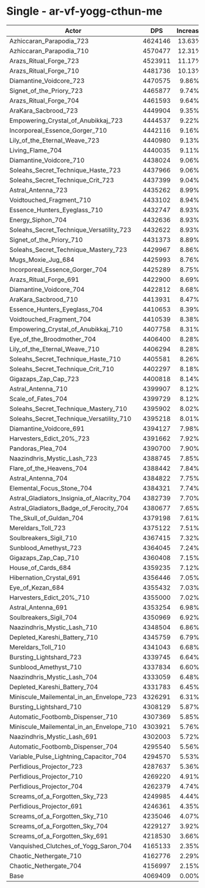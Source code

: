 # Single - ar-vf-yogg-cthun-me
| Actor | DPS | Increase |
|---|:---:|:---:|
|Azhiccaran_Parapodia_723|4624146|13.63%|
|Azhiccaran_Parapodia_710|4570477|12.31%|
|Arazs_Ritual_Forge_723|4523911|11.17%|
|Arazs_Ritual_Forge_710|4481736|10.13%|
|Diamantine_Voidcore_723|4470575|9.86%|
|Signet_of_the_Priory_723|4465877|9.74%|
|Arazs_Ritual_Forge_704|4461593|9.64%|
|AraKara_Sacbrood_723|4449904|9.35%|
|Empowering_Crystal_of_Anubikkaj_723|4444537|9.22%|
|Incorporeal_Essence_Gorger_710|4442116|9.16%|
|Lily_of_the_Eternal_Weave_723|4440980|9.13%|
|Living_Flame_704|4440035|9.11%|
|Diamantine_Voidcore_710|4438024|9.06%|
|Soleahs_Secret_Technique_Haste_723|4437966|9.06%|
|Soleahs_Secret_Technique_Crit_723|4437399|9.04%|
|Astral_Antenna_723|4435262|8.99%|
|Voidtouched_Fragment_710|4433102|8.94%|
|Essence_Hunters_Eyeglass_710|4432747|8.93%|
|Energy_Siphon_704|4432636|8.93%|
|Soleahs_Secret_Technique_Versatility_723|4432622|8.93%|
|Signet_of_the_Priory_710|4431373|8.89%|
|Soleahs_Secret_Technique_Mastery_723|4429967|8.86%|
|Mugs_Moxie_Jug_684|4425993|8.76%|
|Incorporeal_Essence_Gorger_704|4425289|8.75%|
|Arazs_Ritual_Forge_691|4422900|8.69%|
|Diamantine_Voidcore_704|4422812|8.68%|
|AraKara_Sacbrood_710|4413931|8.47%|
|Essence_Hunters_Eyeglass_704|4410653|8.39%|
|Voidtouched_Fragment_704|4410539|8.38%|
|Empowering_Crystal_of_Anubikkaj_710|4407758|8.31%|
|Eye_of_the_Broodmother_704|4406400|8.28%|
|Lily_of_the_Eternal_Weave_710|4406294|8.28%|
|Soleahs_Secret_Technique_Haste_710|4405581|8.26%|
|Soleahs_Secret_Technique_Crit_710|4402297|8.18%|
|Gigazaps_Zap_Cap_723|4400818|8.14%|
|Astral_Antenna_710|4399907|8.12%|
|Scale_of_Fates_704|4399729|8.12%|
|Soleahs_Secret_Technique_Mastery_710|4395902|8.02%|
|Soleahs_Secret_Technique_Versatility_710|4395218|8.01%|
|Diamantine_Voidcore_691|4394127|7.98%|
|Harvesters_Edict_20%_723|4391662|7.92%|
|Pandoras_Plea_704|4390700|7.90%|
|Naazindhris_Mystic_Lash_723|4388745|7.85%|
|Flare_of_the_Heavens_704|4388442|7.84%|
|Astral_Antenna_704|4384822|7.75%|
|Elemental_Focus_Stone_704|4384321|7.74%|
|Astral_Gladiators_Insignia_of_Alacrity_704|4382739|7.70%|
|Astral_Gladiators_Badge_of_Ferocity_704|4380677|7.65%|
|The_Skull_of_Guldan_704|4379198|7.61%|
|Mereldars_Toll_723|4375122|7.51%|
|Soulbreakers_Sigil_710|4367415|7.32%|
|Sunblood_Amethyst_723|4364045|7.24%|
|Gigazaps_Zap_Cap_710|4360408|7.15%|
|House_of_Cards_684|4359235|7.12%|
|Hibernation_Crystal_691|4356446|7.05%|
|Eye_of_Kezan_684|4355432|7.03%|
|Harvesters_Edict_20%_710|4355000|7.02%|
|Astral_Antenna_691|4353254|6.98%|
|Soulbreakers_Sigil_704|4350969|6.92%|
|Naazindhris_Mystic_Lash_710|4348504|6.86%|
|Depleted_Kareshi_Battery_710|4345759|6.79%|
|Mereldars_Toll_710|4341043|6.68%|
|Bursting_Lightshard_723|4339745|6.64%|
|Sunblood_Amethyst_710|4337834|6.60%|
|Naazindhris_Mystic_Lash_704|4333059|6.48%|
|Depleted_Kareshi_Battery_704|4331783|6.45%|
|Miniscule_Mailemental_in_an_Envelope_723|4326291|6.31%|
|Bursting_Lightshard_710|4308129|5.87%|
|Automatic_Footbomb_Dispenser_710|4307369|5.85%|
|Miniscule_Mailemental_in_an_Envelope_710|4303921|5.76%|
|Naazindhris_Mystic_Lash_691|4302003|5.72%|
|Automatic_Footbomb_Dispenser_704|4295540|5.56%|
|Variable_Pulse_Lightning_Capacitor_704|4294570|5.53%|
|Perfidious_Projector_723|4287637|5.36%|
|Perfidious_Projector_710|4269220|4.91%|
|Perfidious_Projector_704|4262379|4.74%|
|Screams_of_a_Forgotten_Sky_723|4249985|4.44%|
|Perfidious_Projector_691|4246361|4.35%|
|Screams_of_a_Forgotten_Sky_710|4235046|4.07%|
|Screams_of_a_Forgotten_Sky_704|4229127|3.92%|
|Screams_of_a_Forgotten_Sky_691|4218530|3.66%|
|Vanquished_Clutches_of_Yogg_Saron_704|4165133|2.35%|
|Chaotic_Nethergate_710|4162776|2.29%|
|Chaotic_Nethergate_704|4156997|2.15%|
|Base|4069409|0.00%|

